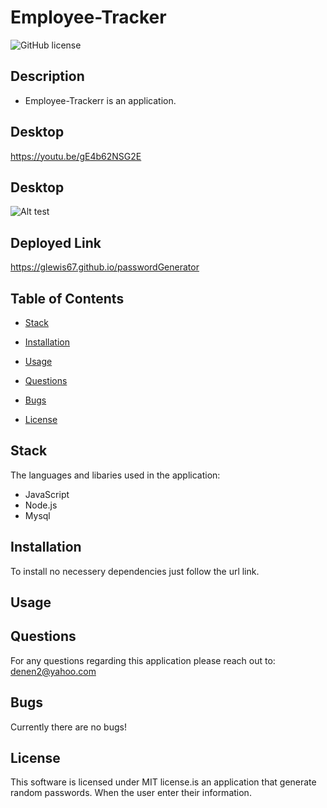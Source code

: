 # Employee-Tracker

![GitHub license](https://img.shields.io/badge/license-MIT-blue.svg)

## Description

* Employee-Trackerr is an application.

## Desktop

https://youtu.be/gE4b62NSG2E

## Desktop

![Alt test](/images/pw.png)

## Deployed Link

https://glewis67.github.io/passwordGenerator

## Table of Contents

* [Stack](#stack)

* [Installation](#installation)

* [Usage](#usage)

* [Questions](#questions)

* [Bugs](#bugs)

* [License](#license)

## Stack

The languages and libaries used in the application:

- JavaScript
- Node.js
- Mysql


## Installation

To install no necessery dependencies just follow the url link.

## Usage



## Questions

For any questions regarding this application please reach out to: denen2@yahoo.com

## Bugs

Currently there are no bugs!

## License

This software is licensed under MIT license.is an application that generate random passwords. When the user enter their information.

